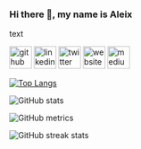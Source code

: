 ### Hi there 👋, my name is Aleix
text



[<img src='https://cdn.jsdelivr.net/npm/simple-icons@3.0.1/icons/github.svg' alt='github' height='40'>](https://github.com/aleixlopezpascual)  [<img src='https://cdn.jsdelivr.net/npm/simple-icons@3.0.1/icons/linkedin.svg' alt='linkedin' height='40'>](https://www.linkedin.com/in/aleixlopezpascual/)  [<img src='https://cdn.jsdelivr.net/npm/simple-icons@3.0.1/icons/twitter.svg' alt='twitter' height='40'>](https://twitter.com/aleixlopezp)  [<img src='https://cdn.jsdelivr.net/npm/simple-icons@3.0.1/icons/icloud.svg' alt='website' height='40'>](https://aleixlopezpascual.github.io/)  [<img src='https://cdn.jsdelivr.net/npm/simple-icons@3.0.1/icons/medium.svg' alt='medium' height='40'>](https://medium.com/@aleixlopez)  

[![Top Langs](https://github-readme-stats.vercel.app/api/top-langs/?username=aleixlopezpascual)](https://github.com/anuraghazra/github-readme-stats)

![GitHub stats](https://github-readme-stats.vercel.app/api?username=aleixlopezpascual&show_icons=true)  

![GitHub metrics](https://metrics.lecoq.io/aleixlopezpascual)  

![GitHub streak stats](https://github-readme-streak-stats.herokuapp.com/?user=aleixlopezpascual)  

